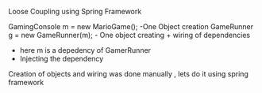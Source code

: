 Loose Coupling using Spring Framework

GamingConsole m = new MarioGame();  -One Object creation
GameRunner g = new GameRunner(m);  - One object creating + wiring of dependencies

- here m is a depedency of GamerRunner
- Injecting the dependency

Creation of objects and wiring was done manually , lets do it using spring framework

